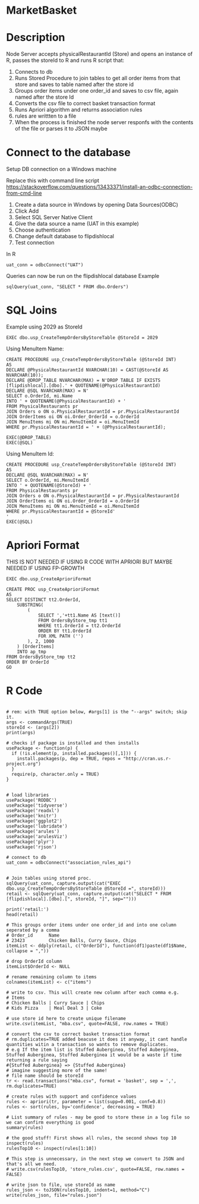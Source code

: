 # MarketBasket

# Description
Node Server accepts physicalRestaurantId (Store) and opens an instance of R, passes the storeId to R and runs R script that:	
1. Connects to db
2. Runs Stored Procedure to join tables to get all order items from that store and saves to table named after the store id
3. Groups order items under one order_id and saves to csv file, again named after the store Id
4. Converts the csv file to correct basket transaction format
5. Runs Apriori algorithm and returns association rules
6. rules are writtten to a file
7. When the process is finished the node server responfs with the contents of the file or parses it to JSON maybe
	
# Connect to the database
Setup DB connection on a Windows machine

Replace this with command line script 
https://stackoverflow.com/questions/13433371/install-an-odbc-connection-from-cmd-line

1. Create a data source in Windows by opening Data Sources(ODBC)
2. Click Add
3. Select SQL Server Native Client
4. Give the data source a name (UAT in this example)
5. Choose authentication
6. Change default database to flipdishlocal
7. Test connection

In R
``` 
uat_conn = odbcConnect("UAT") 
```

Queries can now be run on the flipdishlocal database
Example
``` 
sqlQuery(uat_conn, "SELECT * FROM dbo.Orders")
```



# SQL Joins
Example using 2029 as StoreId

```
EXEC dbo.usp_CreateTempOrdersByStoreTable @StoreId = 2029
```

Using MenuItem Name:
```
CREATE PROCEDURE usp_CreateTempOrdersByStoreTable (@StoreId INT)
AS
DECLARE @PhysicalRestaurantId NVARCHAR(10) = CAST(@StoreId AS NVARCHAR(10));
DECLARE @DROP_TABLE NVARCHAR(MAX) = N'DROP TABLE IF EXISTS [flipdishlocal].[dbo].' + QUOTENAME(@PhysicalRestaurantId)
DECLARE @SQL NVARCHAR(MAX) = N'
SELECT o.OrderId, mi.Name
INTO ' + QUOTENAME(@PhysicalRestaurantId) + '
FROM PhysicalRestaurants pr
JOIN Orders o ON o.PhysicalRestaurantId = pr.PhysicalRestaurantId
JOIN OrderItems oi ON oi.Order_OrderId = o.OrderId
JOIN MenuItems mi ON mi.MenuItemId = oi.MenuItemId
WHERE pr.PhysicalRestaurantId = ' + (@PhysicalRestaurantId);

EXEC(@DROP_TABLE)
EXEC(@SQL)
```

Using MenuItem Id:
```
CREATE PROCEDURE usp_CreateTempOrdersByStoreTable (@StoreId INT)
AS
DECLARE @SQL NVARCHAR(MAX) = N'
SELECT o.OrderId, mi.MenuItemId
INTO ' + QUOTENAME(@StoreId) + '
FROM PhysicalRestaurants pr
JOIN Orders o ON o.PhysicalRestaurantId = pr.PhysicalRestaurantId
JOIN OrderItems oi ON oi.Order_OrderId = o.OrderId
JOIN MenuItems mi ON mi.MenuItemId = oi.MenuItemId
WHERE pr.PhysicalRestaurantId = @StoreId'
'
EXEC(@SQL)
```



# Apriori Format
THIS IS NOT NEEDED IF USING R CODE WITH APRIORI BUT MAYBE NEEDED IF USING FP-GROWTH
```
EXEC dbo.usp_CreateAprioriFormat
```

```
CREATE PROC usp_CreateAprioriFormat
AS
SELECT DISTINCT tt2.OrderId,
	SUBSTRING(
		(
			SELECT ','+tt1.Name AS [text()]
			FROM OrdersByStore_tmp tt1
			WHERE tt1.OrderId = tt2.OrderId
			ORDER BY tt1.OrderId
			FOR XML PATH ('')
		), 2, 1000
	) [OrderItems]
	INTO ap_tmp
FROM OrdersByStore_tmp tt2
ORDER BY OrderId
GO
```

# R Code
```
 
# rem: with TRUE option below, #args[1] is the "--args" switch; skip it.
args <- commandArgs(TRUE)
storeId <- (args[2])
print(args)

# checks if package is installed and then installs
usePackage <- function(p) {
  if (!is.element(p, installed.packages()[,1])) {
    install.packages(p, dep = TRUE, repos = "http://cran.us.r-project.org")
  }
  require(p, character.only = TRUE)
}


# load libraries
usePackage('RODBC')
usePackage('tidyverse')
usePackage('readxl')
usePackage('knitr')
usePackage('ggplot2')
usePackage('lubridate')
usePackage('arules')
usePackage('arulesViz')
usePackage('plyr')
usePackage('rjson')

# connect to db 
uat_conn = odbcConnect("association_rules_api")


# Join tables using stored proc.
sqlQuery(uat_conn, capture.output(cat("EXEC dbo.usp_CreateTempOrdersByStoreTable @StoreId =", storeId)))
retail <- sqlQuery(uat_conn, capture.output(cat("SELECT * FROM [flipdishlocal].[dbo].[", storeId, "]", sep="")))

print('retail:')
head(retail)

# This groups order items under one order_id and into one column seperated by a comma
# Order_id      Name
# 23423         Chicken Balls, Curry Sauce, Chips
itemList <- ddply(retail, c("OrderId"), function(df1)paste(df1$Name, collapse = ","))

# drop OrderId column
itemList$OrderId <- NULL

# rename remaining column to items
colnames(itemList) <- c("items")

# write to csv. This will create new column after each comma e.g.
# Items
# Chicken Balls | Curry Sauce | Chips
# Kids Pizza    | Meal Deal 3 | Coke

# use store id here to create unique filename
write.csv(itemList, "mba.csv", quote=FALSE, row.names = TRUE)

# convert the csv to correct basket transaction format
# rm.duplicates=TRUE added beacuse it does it anyway, it cant handle quantities witin a transaction so wants to remove duplicates.
# e.g If the item list is Stuffed Auberginea, Stuffed Auberginea, Stuffed Auberginea, Stuffed Auberginea it would be a waste if time returning a rule saying
#{Stuffed Auberginea} => {Stuffed Auberginea}
# imagine suggesting more of the same!
# file name should be storeId
tr <- read.transactions("mba.csv", format = 'basket', sep = ',', rm.duplicates=TRUE)

# create rules with support and confidence values
rules <- apriori(tr, parameter = list(supp=0.001, conf=0.8))
rules <- sort(rules, by='confidence', decreasing = TRUE)

# List summary of rules - may be good to store these in a log file so we can confirm everything is good
summary(rules)

# the good stuff! First shows all rules, the second shows top 10
inspect(rules)
rulesTop10 <- inspect(rules[1:10])

# This step is unnecessary, in the next step we convert to JSON and that's all we need.
# write.csv(rulesTop10, 'store_rules.csv', quote=FALSE, row.names = FALSE)

# write json to file, use storeId as name
rules_json <- toJSON(rulesTop10, indent=1, method="C")
write(rules_json, file="rules.json")


```

